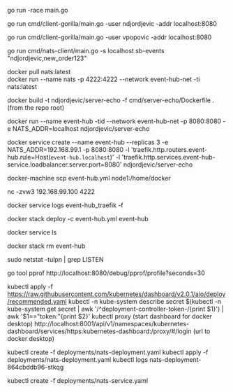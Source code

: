 go run -race main.go

go run cmd/client-gorilla/main.go -user ndjordjevic -addr localhost:8080

go run cmd/client-gorilla/main.go -user vpopovic -addr localhost:8080

go run cmd/nats-client/main.go -s localhost sb-events "ndjordjevic,new_order123"   

docker pull nats:latest   
docker run --name nats -p 4222:4222 --network event-hub-net -ti nats:latest

docker build -t ndjordjevic/server-echo -f cmd/server-echo/Dockerfile . (from the repo root)

docker run --name event-hub -tid --network event-hub-net -p 8080:8080 -e NATS_ADDR=localhost ndjordjevic/server-echo

docker service create --name event-hub --replicas 3 -e NATS_ADDR=192.168.99.1 -p 8080:8080 -l 'traefik.http.routers.event-hub.rule=Host(`event-hub.localhost`)' -l 'traefik.http.services.event-hub-service.loadbalancer.server.port=8080' ndjordjevic/server-echo

docker-machine scp event-hub.yml node1:/home/docker

nc -zvw3 192.168.99.100 4222

docker service logs event-hub_traefik -f

docker stack deploy -c event-hub.yml event-hub

docker service ls

docker stack rm event-hub

sudo netstat -tulpn | grep LISTEN

go tool pprof http://localhost:8080/debug/pprof/profile\?seconds\=30

kubectl apply -f https://raw.githubusercontent.com/kubernetes/dashboard/v2.0.1/aio/deploy/recommended.yaml
kubectl -n kube-system describe secret $(kubectl -n kube-system get secret | awk '/^deployment-controller-token-/{print $1}') | awk '$1=="token:"{print $2}'
kubectl proxy (start dashboard for docker desktop)
http://localhost:8001/api/v1/namespaces/kubernetes-dashboard/services/https:kubernetes-dashboard:/proxy/#/login (url to docker desktop)

kubectl create -f deployments/nats-deployment.yaml
kubectl apply -f deployments/nats-deployment.yaml
kubectl logs nats-deployment-864cbddb96-stkqg

kubectl create -f deployments/nats-service.yaml
